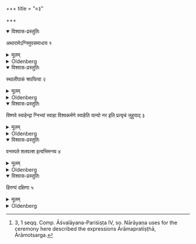+++
title = "०३"

+++


<details open><summary>विश्वास-प्रस्तुतिः</summary>

अथारामेऽग्निमुपसमाधाय १
</details>

<details><summary>मूलम्</summary>

अथारामेऽग्निमुपसमाधाय १
</details>

<details><summary>Oldenberg</summary>

1 [^1] . Now at (the consecration of) a garden: having established the (sacred) fire (in that garden),

[^1]:  3, 1 seqq. Comp. Āśvalāyana-Pariśiṣṭa IV, so. Nārāyaṇa uses for the ceremony here described the expressions Ārāmapratiṣṭhā, Ārāmotsarga.

</details>

<details open><summary>विश्वास-प्रस्तुतिः</summary>

स्थालीपाकं श्रपयित्वा २
</details>

<details><summary>मूलम्</summary>

स्थालीपाकं श्रपयित्वा २
</details>

<details><summary>Oldenberg</summary>

2. (And) having prepared a mess of cooked food,

</details>

<details open><summary>विश्वास-प्रस्तुतिः</summary>

विष्णवे स्वाहेन्द्रा ग्निभ्यां स्वाहा विश्वकर्मणे स्वाहेति यान्वो नर इति प्रत्यृचं जुहुयाद् ३
</details>

<details><summary>मूलम्</summary>

विष्णवे स्वाहेन्द्रा ग्निभ्यां स्वाहा विश्वकर्मणे स्वाहेति यान्वो नर इति प्रत्यृचं जुहुयाद् ३
</details>

<details><summary>Oldenberg</summary>

3. He shall sacrifice with (the formulas), 'To Viṣṇu svāhā! To Indra and Agni svāhā! To Viśvakarman svāhā!' (and with the verses), 'Whom the men' (Rig-veda III, 8, 6 seq.), verse by verse.

</details>

<details open><summary>विश्वास-प्रस्तुतिः</summary>

वनस्पते शतवल्श इत्यभिमन्त्र्य ४
</details>

<details><summary>मूलम्</summary>

वनस्पते शतवल्श इत्यभिमन्त्र्य ४
</details>

<details><summary>Oldenberg</summary>

4. He recites over (the garden), 'O tree with thy hundred branches' (Rig-veda III, 8, 11).

</details>

<details open><summary>विश्वास-प्रस्तुतिः</summary>

हिरण्यं दक्षिणा ५
</details>

<details><summary>मूलम्</summary>

हिरण्यं दक्षिणा ५
</details>

<details><summary>Oldenberg</summary>

5. The fee for the sacrifice is gold.

</details>
